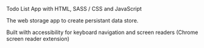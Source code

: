 Todo List App with HTML, SASS / CSS and JavaScript

The web storage app to create persistant data store.

Built wilth accessibility for keyboard navigation and screen readers (Chrome screen reader extension)
